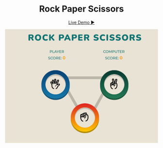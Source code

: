 <div align="center">

  # Rock Paper Scissors

  [Live Demo ▶](https://rockpaperscissorsint.netlify.app/)

  ![Rock Paper Scissors](https://github.com/Lakshmi-sath/rockpaperscissors-int/blob/310bc53812db0a728a11612047a3819bb759e0d4/images/Rock%20Paper%20Scissors.png)
</div>

